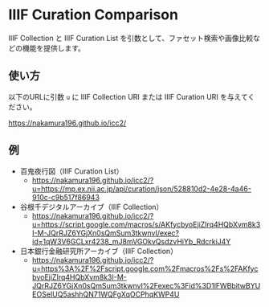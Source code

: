 # IIIF Curation Comparison

IIIF Collection と IIIF Curation List を引数として、ファセット検索や画像比較などの機能を提供します。

## 使い方

以下のURLに引数 `u` に IIIF Collection URI または IIIF Curation URI を与えてください。

https://nakamura196.github.io/icc2/

## 例

* 百鬼夜行図（IIIF Curation List）
    * https://nakamura196.github.io/icc2/?u=https://mp.ex.nii.ac.jp/api/curation/json/528810d2-4e28-4a46-910c-c9b517f86943
* 谷根千デジタルアーカイブ（IIIF Collection）
    * https://nakamura196.github.io/icc2/?u=https://script.google.com/macros/s/AKfycbyoEjiZIrq4HQbXvm8k3I-M-JQrRJZ6YGjXn0sQmSum3tkwnvI/exec?id=1qW3V6GCLxr4238_mJ8mVGOkvQsdzvHiYb_RdcrkiJ4Y
* 日本銀行金融研究所アーカイブ（IIIF Collection）
    * https://nakamura196.github.io/icc2/?u=https%3A%2F%2Fscript.google.com%2Fmacros%2Fs%2FAKfycbyoEjiZIrq4HQbXvm8k3I-M-JQrRJZ6YGjXn0sQmSum3tkwnvI%2Fexec%3Fid%3D1lFWBbitwBYUEOSeIUQ5ashhQN71WQFgXqOCPhqKWP4U
